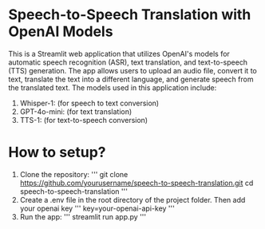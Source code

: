 # Speech-to-Speech Translation with OpenAI Models
This is a Streamlit web application that utilizes OpenAI's models for automatic speech recognition (ASR), text translation, and text-to-speech (TTS) generation. The app allows users to upload an audio file, convert it to text, translate the text into a different language, and generate speech from the translated text. The models used in this application include:
1. Whisper-1: (for speech to text conversion)
2. GPT-4o-mini: (for text translation)
3. TTS-1: (for text-to-speech conversion)
# How to setup?
1. Clone the repository:
'''
git clone https://github.com/yourusername/speech-to-speech-translation.git
cd speech-to-speech-translation
'''
2. Create a .env file in the root directory of the project folder. Then add your openai key
'''
key=your-openai-api-key
'''
4. Run the app:
'''
streamlit run app.py
'''
